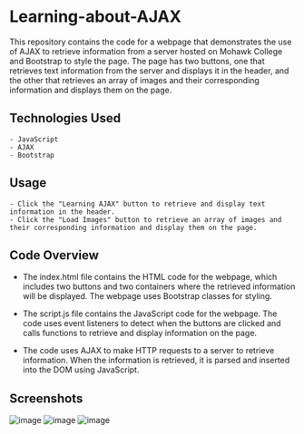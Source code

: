 # Learning-about-AJAX

This repository contains the code for a webpage that demonstrates the use of AJAX to retrieve information from a server hosted on Mohawk College and Bootstrap to style the page. The page has two buttons, one that retrieves text information from the server and displays it in the header, and the other that retrieves an array of images and their corresponding information and displays them on the page.

## Technologies Used

    - JavaScript
    - AJAX
    - Bootstrap


## Usage

    - Click the "Learning AJAX" button to retrieve and display text information in the header.
    - Click the "Load Images" button to retrieve an array of images and their corresponding information and display them on the page.

## Code Overview

- The index.html file contains the HTML code for the webpage, which includes two buttons and two containers where the retrieved information will be displayed. The webpage uses Bootstrap classes for styling.

- The script.js file contains the JavaScript code for the webpage. The code uses event listeners to detect when the buttons are clicked and calls functions to retrieve and display information on the page.

- The code uses AJAX to make HTTP requests to a server to retrieve information. When the information is retrieved, it is parsed and inserted into the DOM using JavaScript.

## Screenshots

![image](https://i.imgur.com/b8IzZE7.png)
![image](https://i.imgur.com/wa5jOnk.png)
![image](https://imgur.com/a/no5r3Fl)
